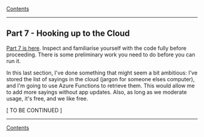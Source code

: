 [Contents](/docs/README.md)

----

## Part 7 - Hooking up to the Cloud
[Part 7 is here](/code/Chapter2/Bindings/HelloBindings-07). Inspect and familiarise yourself with the code fully before proceeding. There is some preliminary work you need to do before you can run it.

In this last section, I've done something that might seem a bit ambitious: I've stored the list of sayings in the cloud (jargon for someone elses computer), and I'm going to use Azure Functions to retrieve them. This would allow me to add more sayings without app updates. Also, as long as we moderate usage, it's free, and we like free.

[ TO BE CONTINUED ]

----
[Contents](/docs/README.md)

